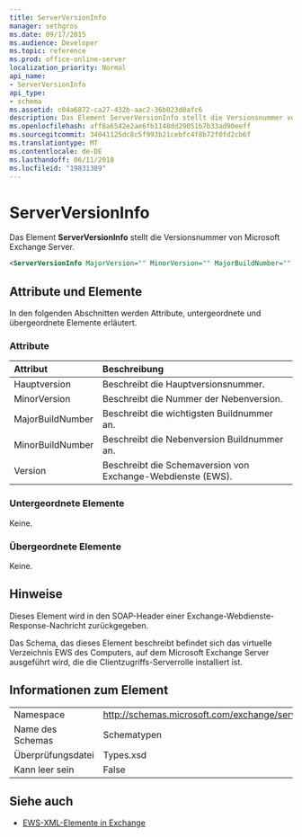 ```yaml
---
title: ServerVersionInfo
manager: sethgros
ms.date: 09/17/2015
ms.audience: Developer
ms.topic: reference
ms.prod: office-online-server
localization_priority: Normal
api_name:
- ServerVersionInfo
api_type:
- schema
ms.assetid: c04a6872-ca27-432b-aac2-36b023d0afc6
description: Das Element ServerVersionInfo stellt die Versionsnummer von Microsoft Exchange Server.
ms.openlocfilehash: aff8a6542e2ae6fb1148dd29051b7b33ad90eeff
ms.sourcegitcommit: 34041125dc8c5f993b21cebfc4f8b72f0fd2cb6f
ms.translationtype: MT
ms.contentlocale: de-DE
ms.lasthandoff: 06/11/2018
ms.locfileid: "19831389"
---
```

# <a name="serverversioninfo"></a>ServerVersionInfo

Das Element **ServerVersionInfo** stellt die Versionsnummer von Microsoft Exchange Server. 
  
```xml
<ServerVersionInfo MajorVersion="" MinorVersion="" MajorBuildNumber="" MinorBuildNumber="" Version="" />
```

## <a name="attributes-and-elements"></a>Attribute und Elemente

In den folgenden Abschnitten werden Attribute, untergeordnete und übergeordnete Elemente erläutert.
  
### <a name="attributes"></a>Attribute

|**Attribut**|**Beschreibung**|
|:-----|:-----|
|Hauptversion  <br/> |Beschreibt die Hauptversionsnummer.  <br/> |
|MinorVersion  <br/> |Beschreibt die Nummer der Nebenversion.  <br/> |
|MajorBuildNumber  <br/> |Beschreibt die wichtigsten Buildnummer an.  <br/> |
|MinorBuildNumber  <br/> |Beschreibt die Nebenversion Buildnummer an.  <br/> |
|Version  <br/> |Beschreibt die Schemaversion von Exchange-Webdienste (EWS).  <br/> |
   
### <a name="child-elements"></a>Untergeordnete Elemente

Keine.
  
### <a name="parent-elements"></a>Übergeordnete Elemente

Keine.
  
## <a name="remarks"></a>Hinweise

Dieses Element wird in den SOAP-Header einer Exchange-Webdienste-Response-Nachricht zurückgegeben.
  
Das Schema, das dieses Element beschreibt befindet sich das virtuelle Verzeichnis EWS des Computers, auf dem Microsoft Exchange Server ausgeführt wird, die die Clientzugriffs-Serverrolle installiert ist. 
  
## <a name="element-information"></a>Informationen zum Element

|||
|:-----|:-----|
|Namespace  <br/> |http://schemas.microsoft.com/exchange/services/2006/types  <br/> |
|Name des Schemas  <br/> |Schematypen  <br/> |
|Überprüfungsdatei  <br/> |Types.xsd  <br/> |
|Kann leer sein  <br/> |False  <br/> |
   
## <a name="see-also"></a>Siehe auch



- [EWS-XML-Elemente in Exchange](ews-xml-elements-in-exchange.md)

